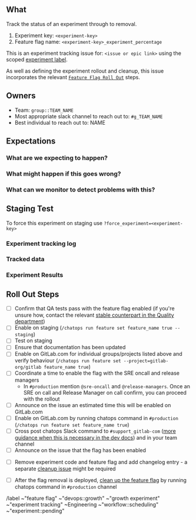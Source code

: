 <!-- Title suggestion: [Experiment Tracking] experiment-key - description of experiment -->

## What

Track the status of an experiment through to removal.

1. Experiment key: `<experiment-key>`
1. Feature flag name: `<experiment-key>_experiment_percentage`

This is an experiment tracking issue for: `<issue or epic link>` 
using the scoped [experiment label](https://about.gitlab.com/handbook/engineering/development/growth/#experiment-tracking-issue).

As well as defining the experiment rollout and cleanup, this issue incorporates the relevant 
[`Feature Flag Roll Out`](https://gitlab.com/gitlab-org/gitlab/-/edit/master/.gitlab/issue_templates/Feature%20Flag%20Roll%20Out.md) steps. 

## Owners

- Team: `group::TEAM_NAME`
- Most appropriate slack channel to reach out to: `#g_TEAM_NAME`
- Best individual to reach out to: NAME

## Expectations

### What are we expecting to happen?

### What might happen if this goes wrong?

### What can we monitor to detect problems with this?

## Staging Test
To force this experiment on staging use `?force_experiment=<experiment-key>`

<!-- list any steps required to setup this experiment, and link to a separate Staging environment test issue is applicable -->

<!-- uncomment if testing with specific groups/projects on GitLab.com
## Beta groups/projects

* ...
* ...
-->

### Experiment tracking log
<!-- Add an overview and method for modifying the feature flag

* Runtime: 30 days or until we reach statistical significance
* We will roll this out behind a feature flag and expose this to 20% of users to start then ramp it up from there.
* feature flag based on experiment key `<experiment-key>` (see `experimentation.rb` in GitLab, append '_experiment_percentage')

`/chatops run feature set <experiment-key>_experiment_percentage <INITIAL_PERCENTAGE>`
-->
<!-- Add bullet points to track changes to the rollout of this experiment (feature flag changes) 

* YYYY-MM-DD UTC - initial rollout to 20% of users
* TBD - review - increase to 50% of users
--> 

### Tracked data
<!-- brief description or link to issue or Sisense dashboard -->

### Experiment Results
<!-- update when experiment in/validated -->

## Roll Out Steps

- [ ] Confirm that QA tests pass with the feature flag enabled (if you're unsure how, contact the relevant [stable counterpart in the Quality department](https://about.gitlab.com/handbook/engineering/quality/#individual-contributors))
- [ ] Enable on staging (`/chatops run feature set feature_name true --staging`)
- [ ] Test on staging
- [ ] Ensure that documentation has been updated
- [ ] Enable on GitLab.com for individual groups/projects listed above and verify behaviour  (`/chatops run feature set --project=gitlab-org/gitlab feature_name true`)
- [ ] Coordinate a time to enable the flag with the SRE oncall and release managers
  - In `#production` mention `@sre-oncall` and `@release-managers`. Once an SRE on call and Release Manager on call confirm, you can proceed with the rollout
- [ ] Announce on the issue an estimated time this will be enabled on GitLab.com
- [ ] Enable on GitLab.com by running chatops command in `#production` (`/chatops run feature set feature_name true`)
- [ ] Cross post chatops Slack command to `#support_gitlab-com` ([more guidance when this is necessary in the dev docs](https://docs.gitlab.com/ee/development/feature_flags/controls.html#where-to-run-commands)) and in your team channel
- [ ] Announce on the issue that the flag has been enabled
* [ ] Remove experiment code and feature flag and add changelog entry - a separate [cleanup issue](https://gitlab.com/gitlab-org/gitlab/-/issues/new?issuable_template=Experiment%20Successful%20Cleanup) might be required
- [ ] After the flag removal is deployed, [clean up the feature flag](https://docs.gitlab.com/ee/development/feature_flags/controls.html#cleaning-up) by running chatops command in `#production` channel

/label ~"feature flag" ~"devops::growth" ~"growth experiment" ~"experiment tracking" ~Engineering ~"workflow::scheduling" ~"experiment::pending"

